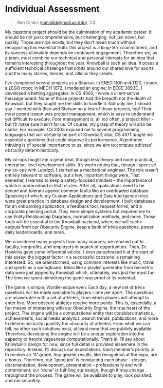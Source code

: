 # Individual Assessment

> Ben Cimini (ciminibb@mail.uc.edu), CS

My capstone project should be the culmination of my academic career. It should be not just comprehensive, but challenging;
not just novel, but quality. Those are nice words, but they don’t mean much without recognizing this essential truth: this
project is a long-term commitment, and its success ultimately depends on continued engagement. Therefore we, as a team, must
combine our technical and personal interests for an idea that remains interesting throughout the year. Knowball is such an
idea. It poses a sufficient technical challenge that orbits around our shared love for sports and the many stories, heroes,
and villains they create.

I’ve completed several projects as a Bearcat. In ENED 1100 and 1120, I made a LEGO robot; in MECH 1072, I modeled an engine;
in EECE 3093C, I developed a betting aggregator; in CS 4065, I wrote a client-server message board. None of those projects had
the breadth nor the depth of Knowball, but they taught me the skills to handle it. Not only me, I should say. I worked with
Blair and Stetson on a few of those projects, too! Their most potent lesson was project management, which is easy to understand
yet difficult to execute. Poor management is, all too often, a project killer – but I’ll make sure it isn’t for us. Of course, my
grasp of theory will also be useful. For example, CS 3003 exposed me to several programming languages that will certainly be part
of Knowball; also, CS 4071 taught me essential algorithms that could improve its performance. Algorithmic thinking is of special
importance to us, since we aim to compute athletes’ obscurity deterministically.

My co-ops taught me a great deal, though less theory and more practical, enterprise-level development skills. It’s worth noting
that, though I spent all my co-ops with Lubrizol, I started as a mechanical engineer. The role wasn’t entirely relevant to software,
but a few, important things were. That semester, I learned to keep a safety-focused mindset – the importance of which is undervalued
in tech circles. After all, applications need to be secure and tolerant against common faults like an overloaded database. Speaking
of which, my Custom Applications and Data Intelligence roles were great practice in database design and development. I built databases
for an onboarding application, a feedback tool, request forms, and a corporate planning portal. They were simple systems but required
me to use Entity Relationship Diagrams, normalization methods, and more. Those tools will be essential to the Knowball backend, where
we will cache outputs from our Obscurity Engine, keep a bank of trivia questions, power daily leaderboards, and more.

We considered many projects from many sources; we reached out to faculty, nonprofits, and employers in search of opportunities. Then,
Dr. Hawkins gave some influential advice. I even paraphrased it at the start of this essay: the biggest factor in a successful capstone
is remaining interested. So, we brainstormed, using common interests like music, travel, and sports as a springboard. Ideas like a
playlist generator from biometric data were just pipped by Knowball which, ultimately, was just the most fun. The time we spent mimicking
the game was proof of its potential.

The game is simple, Wordle-esque even. Each day, a new set of trivia questions will be made available to players – one per sport. The
questions are answerable with a set of athletes, from which players will attempt to enter five. More obscure athletes receive more points.
This is, essentially, a fun means of interacting with our Obscurity Engine, the true heart of the project. The engine will be a computational
entity that considers statistics, achievements, social media analytics, search trends, publications, and more to deterministically quantify
the obscurity of athletes. From what we can tell, no other such solutions exist, at least none that are publicly available. Therefore,
developing the engine will be a unique exploration into the capacity to handle vagueness computationally. That’s all I’ll say about Knowball’s
design for now, since full detail is provided elsewhere in the repository. Instead, I’ll discuss our expectations. Each member’s priority is to
receive an “A” grade. Any greater results, like recognition at the expo, are a bonus. Therefore, our “good job” is conducting each phase –
design, documentation, development, presentation – professionally and with commitment; our “done” is fulfilling our design, though it may change
throughout the process. The game will be available to play, look polished, and run smoothly.
